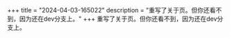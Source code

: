 +++
title = "2024-04-03-165022"
description = "重写了关于页。但你还看不到，因为还在dev分支上。"
+++
重写了关于页。但你还看不到，因为还在dev分支上。
